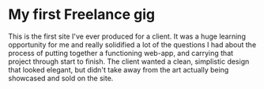 # My first Freelance gig

This is the first site I've ever produced for a client. It was a huge learning opportunity for me
and really solidified a lot of the questions I had about the process of putting together a functioning 
web-app, and carrying that project through start to finish. The client wanted a clean, simplistic design that 
looked elegant, but didn't take away from the art actually being showcased and sold on the site. 
